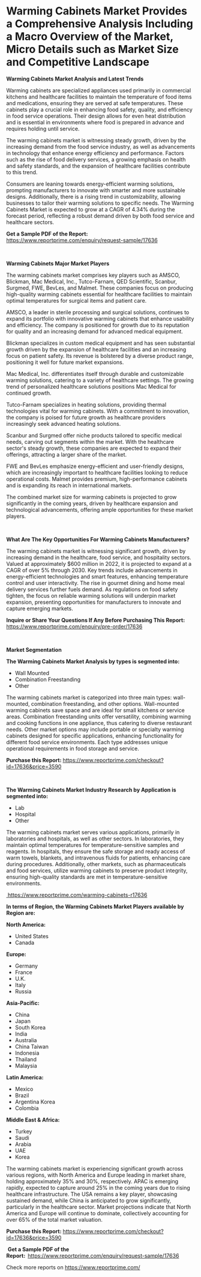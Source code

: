 <p><h1>Warming Cabinets Market Provides a Comprehensive Analysis Including a Macro Overview of the Market, Micro Details such as Market Size and Competitive Landscape</h1></p><p><strong>Warming Cabinets Market Analysis and Latest Trends</strong></p>
<p><p>Warming cabinets are specialized appliances used primarily in commercial kitchens and healthcare facilities to maintain the temperature of food items and medications, ensuring they are served at safe temperatures. These cabinets play a crucial role in enhancing food safety, quality, and efficiency in food service operations. Their design allows for even heat distribution and is essential in environments where food is prepared in advance and requires holding until service.</p><p>The warming cabinets market is witnessing steady growth, driven by the increasing demand from the food service industry, as well as advancements in technology that enhance energy efficiency and performance. Factors such as the rise of food delivery services, a growing emphasis on health and safety standards, and the expansion of healthcare facilities contribute to this trend. </p><p>Consumers are leaning towards energy-efficient warming solutions, prompting manufacturers to innovate with smarter and more sustainable designs. Additionally, there is a rising trend in customizability, allowing businesses to tailor their warming solutions to specific needs. The Warming Cabinets Market is expected to grow at a CAGR of 4.34% during the forecast period, reflecting a robust demand driven by both food service and healthcare sectors.</p></p>
<p><strong>Get a Sample PDF of the Report:&nbsp;</strong> <a href="https://www.reportprime.com/enquiry/request-sample/17636?utm_campaign=3045&utm_medium=2&utm_source=Github&utm_content=ia&utm_term=18032025&utm_id=warming-cabinets">https://www.reportprime.com/enquiry/request-sample/17636</a></p>
<p>&nbsp;</p>
<p><strong>Warming Cabinets Major Market Players</strong></p>
<p><p>The warming cabinets market comprises key players such as AMSCO, Blickman, Mac Medical, Inc., Tutco-Farnam, QED Scientific, Scanbur, Surgmed, FWE, BevLes, and Malmet. These companies focus on producing high-quality warming cabinets essential for healthcare facilities to maintain optimal temperatures for surgical items and patient care.</p><p>AMSCO, a leader in sterile processing and surgical solutions, continues to expand its portfolio with innovative warming cabinets that enhance usability and efficiency. The company is positioned for growth due to its reputation for quality and an increasing demand for advanced medical equipment.</p><p>Blickman specializes in custom medical equipment and has seen substantial growth driven by the expansion of healthcare facilities and an increasing focus on patient safety. Its revenue is bolstered by a diverse product range, positioning it well for future market expansions.</p><p>Mac Medical, Inc. differentiates itself through durable and customizable warming solutions, catering to a variety of healthcare settings. The growing trend of personalized healthcare solutions positions Mac Medical for continued growth.</p><p>Tutco-Farnam specializes in heating solutions, providing thermal technologies vital for warming cabinets. With a commitment to innovation, the company is poised for future growth as healthcare providers increasingly seek advanced heating solutions.</p><p>Scanbur and Surgmed offer niche products tailored to specific medical needs, carving out segments within the market. With the healthcare sector's steady growth, these companies are expected to expand their offerings, attracting a larger share of the market.</p><p>FWE and BevLes emphasize energy-efficient and user-friendly designs, which are increasingly important to healthcare facilities looking to reduce operational costs. Malmet provides premium, high-performance cabinets and is expanding its reach in international markets.</p><p>The combined market size for warming cabinets is projected to grow significantly in the coming years, driven by healthcare expansion and technological advancements, offering ample opportunities for these market players.</p></p>
<p>&nbsp;</p>
<p><strong>What Are The Key Opportunities For Warming Cabinets Manufacturers?</strong></p>
<p><p>The warming cabinets market is witnessing significant growth, driven by increasing demand in the healthcare, food service, and hospitality sectors. Valued at approximately $600 million in 2022, it is projected to expand at a CAGR of over 5% through 2030. Key trends include advancements in energy-efficient technologies and smart features, enhancing temperature control and user interactivity. The rise in gourmet dining and home meal delivery services further fuels demand. As regulations on food safety tighten, the focus on reliable warming solutions will underpin market expansion, presenting opportunities for manufacturers to innovate and capture emerging markets.</p></p>
<p><strong>Inquire or Share Your Questions If Any Before Purchasing This Report:</strong> <a href="https://www.reportprime.com/enquiry/pre-order/17636?utm_campaign=3045&utm_medium=2&utm_source=Github&utm_content=ia&utm_term=18032025&utm_id=warming-cabinets">https://www.reportprime.com/enquiry/pre-order/17636</a></p>
<p>&nbsp;</p>
<p><strong>Market Segmentation</strong></p>
<p><strong>The Warming Cabinets Market Analysis by types is segmented into:</strong></p>
<p><ul><li>Wall Mounted</li><li>Combination Freestanding</li><li>Other</li></ul></p>
<p><p>The warming cabinets market is categorized into three main types: wall-mounted, combination freestanding, and other options. Wall-mounted warming cabinets save space and are ideal for small kitchens or service areas. Combination freestanding units offer versatility, combining warming and cooking functions in one appliance, thus catering to diverse restaurant needs. Other market options may include portable or specialty warming cabinets designed for specific applications, enhancing functionality for different food service environments. Each type addresses unique operational requirements in food storage and service.</p></p>
<p><strong>Purchase this Report:&nbsp;</strong><a href="https://www.reportprime.com/checkout?id=17636&price=3590&utm_campaign=3045&utm_medium=2&utm_source=Github&utm_content=ia&utm_term=18032025&utm_id=warming-cabinets">https://www.reportprime.com/checkout?id=17636&price=3590</a></p>
<p>&nbsp;</p>
<p><strong>The Warming Cabinets Market Industry Research by Application is segmented into:</strong></p>
<p><ul><li>Lab</li><li>Hospital</li><li>Other</li></ul></p>
<p><p>The warming cabinets market serves various applications, primarily in laboratories and hospitals, as well as other sectors. In laboratories, they maintain optimal temperatures for temperature-sensitive samples and reagents. In hospitals, they ensure the safe storage and ready access of warm towels, blankets, and intravenous fluids for patients, enhancing care during procedures. Additionally, other markets, such as pharmaceuticals and food services, utilize warming cabinets to preserve product integrity, ensuring high-quality standards are met in temperature-sensitive environments.</p></p>
<p><a href="https://www.reportprime.com/warming-cabinets-r17636?utm_campaign=3045&utm_medium=2&utm_source=Github&utm_content=ia&utm_term=18032025&utm_id=warming-cabinets">&nbsp;https://www.reportprime.com/warming-cabinets-r17636</a></p>
<p><strong>In terms of Region, the Warming Cabinets Market Players available by Region are:</strong></p>
<p>
    <p> <strong> North America: </strong>
        <ul>
            <li>United States</li>
            <li>Canada</li>
        </ul>
        </p> 
    <p> <strong> Europe: </strong>
        <ul>
            <li>Germany</li>
            <li>France</li>
            <li>U.K.</li>
            <li>Italy</li>
            <li>Russia</li>
        </ul>
        </p> 
    <p> <strong> Asia-Pacific: </strong>
        <ul>
            <li>China</li>
            <li>Japan</li>
            <li>South Korea</li>
            <li>India</li>
            <li>Australia</li>
            <li>China Taiwan</li>
            <li>Indonesia</li>
            <li>Thailand</li>
            <li>Malaysia</li>
        </ul>
        </p> 
    <p> <strong> Latin America: </strong>
        <ul>
            <li>Mexico</li>
            <li>Brazil</li>
            <li>Argentina Korea</li>
            <li>Colombia</li>
        </ul>
        </p> 
    <p> <strong> Middle East & Africa: </strong>
        <ul>
            <li>Turkey</li>
            <li>Saudi</li>
            <li>Arabia</li>
            <li>UAE</li>
            <li>Korea</li>
        </ul>
    </p>
    </p>
<p><p>The warming cabinets market is experiencing significant growth across various regions, with North America and Europe leading in market share, holding approximately 35% and 30%, respectively. APAC is emerging rapidly, expected to capture around 25% in the coming years due to rising healthcare infrastructure. The USA remains a key player, showcasing sustained demand, while China is anticipated to grow significantly, particularly in the healthcare sector. Market projections indicate that North America and Europe will continue to dominate, collectively accounting for over 65% of the total market valuation.</p></p>
<p><strong>Purchase this Report: </strong><a href="https://www.reportprime.com/checkout?id=17636&price=3590&utm_campaign=3045&utm_medium=2&utm_source=Github&utm_content=ia&utm_term=18032025&utm_id=warming-cabinets">https://www.reportprime.com/checkout?id=17636&price=3590</a></p>
<p>&nbsp;<strong>Get a Sample PDF of the Report:&nbsp;&nbsp;</strong><a href="https://www.reportprime.com/enquiry/request-sample/17636?utm_campaign=3045&utm_medium=2&utm_source=Github&utm_content=ia&utm_term=18032025&utm_id=warming-cabinets">https://www.reportprime.com/enquiry/request-sample/17636</a></p>
<p><strong></strong></p>
<p>Check more reports on <a href="https://www.reportprime.com/?utm_campaign=3045&utm_medium=2&utm_source=Github&utm_content=ia&utm_term=18032025&utm_id=warming-cabinets">https://www.reportprime.com/</a></p>
